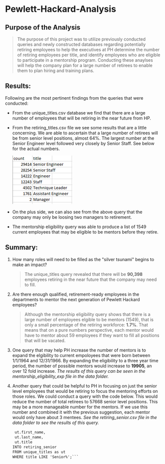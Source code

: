# Pewlett-Hackard-Analysis

## Purpose of the Analysis
> The purpose of this project was to utilize previously conducted queries and newly constructed databases regarding potentially retiring employees to help the executives at PH determine the number of retiring employees per title, and identify employees who are eligible to participate in a mentorship program. Conducting these anaylses will help the company plan for a large number of retirees to enable them to plan hiring and training plans.

## Results:

Following are the most pertinent findings from the queries that were conducted:
- From the unique_titles.csv database we find that there are a large number of employees that will be retiring in the near future from HP.
- From the retiring_titles.csv file we see some results that are a little concerning. We are able to ascertain that a large number of retirees will be from senior level positions, almost 64%. The largest number at the Senior Engineer level followed very closely by Senior Staff. See below for the actual numbers.
 
  ![Total Retirees by Title](/Queries/retiring_titles.PNG)

- On the plus side, we can also see from the above query that the company may only be loosing two managers to retirement. 
- The mentorship eligibility query was able to produce a list of 1549 current employees that may be eligible to be mentors before they retire.

## Summary:

1. How many roles will need to be filled as the "silver tsunami" begins to make an impact?
    > The unique_titles query revealed that there will be **90,398** employees retiring in the near future that the company may need to fill. 

2. Are there enough qualified, retirement-ready employees in the departments to mentor the next generation of Pewlett Hackard employees?
    > Although the mentorship eligibility query shows that there is a large number of employees elgible to be mentors (1549), that is only a small percentage of the retiring workforce: **1.7%**. That means that on a pure numbers perspective, each mentor would have to mentor about 59 employees if they want to fill all positions that will be vacated.

3. One query that may help PH increase the number of mentors is to expand the elgibility to current empoloyees that were born between 1/1/1964 and 12/31/1966. By expanding the eligibility to a three year time period, the number of possible mentors would increase to **19905**, an over 12 fold increase. *The results of this query can be seen in the mentorship_eligibility_exp file in the data folder.* 

4. Another query that could be helpful to PH in focusing on just the senior level employees that would be retiring to focus the mentoring efforts on those roles. We could conduct a query with the code below. This would reduce the number of total retirees to 57668 senior level positions. This may be a more manageable number for the mentors. If we use this number and combined it with the previous suggestion, each mentor would only have about 3 mentees. *See the retiring_senior.csv file in the data folder to see the results of this query.* 
   ```SELECT ut.emp_no,
    ut.first_name,
    ut.last_name,
    ut.title
   INTO retiring_senior
   FROM unique_titles as ut
   WHERE title LIKE 'Senior%';```
